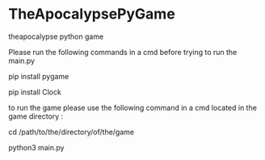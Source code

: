 # TheApocalypsePyGame
theapocalypse python game


Please run the following commands in a cmd before trying to run the main.py

pip install pygame 

pip install Clock

to run the game please use the following command in a cmd located in the game directory :

cd /path/to/the/directory/of/the/game

python3 main.py
